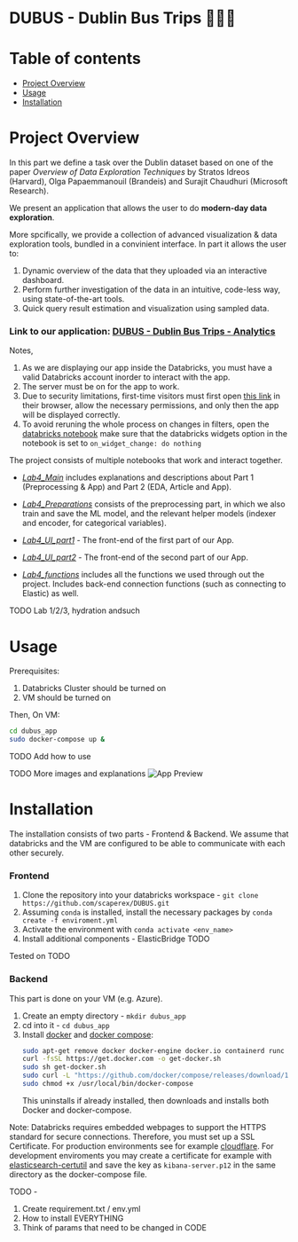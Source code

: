 # DUBUS - Dublin Bus Trips :bus::bus::bus:

Table of contents
=================

<!--ts-->
  * [Project Overview](#project-overview)
  * [Usage](#usage)
  * [Installation](#installation)
  
<!--te-->


Project Overview
================

In this part we define a task over the Dublin dataset based on one of the paper *Overview of Data Exploration Techniques* by Stratos Idreos (Harvard), Olga Papaemmanouil (Brandeis) and Surajit Chaudhuri (Microsoft Research). 

We present an application that allows the user to do **modern-day data exploration**. 

More spcifically, we provide a collection of advanced visualization & data exploration tools, bundled in a convinient interface. 
In part it allows the user to: 
1. Dynamic overview of the data that they uploaded via an interactive dashboard.
2. Perform further investigation of the data in an intuitive, code-less way, using state-of-the-art tools.
3. Quick query result estimation and visualization using sampled data.


### Link to our application: [DUBUS - Dublin Bus Trips - Analytics](https://eastus.azuredatabricks.net/?o=6694791539123117#notebook/2483473424244723/dashboard/1109751670127317/present)

Notes,

1. As we are displaying our app inside the Databricks, you must have a valid Databricks account inorder to interact with the app. 
2. The server must be on for the app to work.
3. Due to security limitations, first-time visitors must first open [this link](https://da2020w-0001.eastus.cloudapp.azure.com:5601) in their browser, allow the necessary permissions, and only then the app will be displayed correctly.
4. To avoid reruning the whole process on changes in filters, open the [databricks notebook](https://eastus.azuredatabricks.net/?o=6694791539123117#notebook/2483473424244723/command/1109751670127311) make sure that the databricks widgets option in the notebook is set to `on_widget_change: do nothing`


The project consists of multiple notebooks that work and interact together.

- *[Lab4_Main](./Lab4_Main.ipynb)*  includes explanations and descriptions about Part 1 (Preprocessing & App) and Part 2 (EDA, Article and App).

- *[Lab4_Preparations](./Lab4_Preparations.ipynb)* consists of the preprocessing part, in which we also train and save the ML model, and the relevant helper models (indexer and encoder, for categorical variables).

- *[Lab4_UI_part1](./Lab4_UI_part1.ipynb)* - The front-end of the first part of our App.

- *[Lab4_UI_part2](./Lab4_UI_part2.ipynb)* - The front-end of the second part of our App.

- *[Lab4_functions](./Lab4_functions.ipynb)* includes all the functions we used through out the project. Includes back-end connection functions (such as connecting to Elastic) as well. 

TODO Lab 1/2/3, hydration andsuch


Usage 
=====
Prerequisites:
1. Databricks Cluster should be turned on
2. VM should be turned on

Then,
On VM:
```bash
cd dubus_app
sudo docker-compose up &
```

TODO Add how to use

TODO More images and explanations
![App Preview](https://drive.google.com/uc?id=14B5RuYNOmYzgGg-8bkhVkZMxHaiNLVV4)


Installation
============

The installation consists of two parts - Frontend & Backend.
We assume that databricks and the VM are configured to be able to communicate with each other securely.

### Frontend
1. Clone the repository into your databricks workspace - `git clone https://github.com/scaperex/DUBUS.git` 
2. Assuming `conda` is installed, install the necessary packages by `conda create -f enviroment.yml`
3. Activate the environment with `conda activate <env_name>`
4. Install additional components - ElasticBridge TODO 

Tested on TODO

### Backend
This part is done on your VM (e.g. Azure).

1. Create an empty directory - `mkdir dubus_app`
2. cd into it - `cd dubus_app`
3. Install [docker](https://www.docker.com/) and [docker compose](https://docs.docker.com/compose/):
   ```bash
   sudo apt-get remove docker docker-engine docker.io containerd runc
   curl -fsSL https://get.docker.com -o get-docker.sh
   sudo sh get-docker.sh
   sudo curl -L "https://github.com/docker/compose/releases/download/1.27.4/docker-compose-$(uname -s)-$(uname -m)" -o /usr/local/bin/docker-compose
   sudo chmod +x /usr/local/bin/docker-compose
   ```
   This uninstalls if already installed, then downloads and installs both Docker and docker-compose.

Note: 
Databricks requires embedded webpages to support the HTTPS standard for secure connections.
Therefore, you must set up a SSL Certificate. For production environments see for example [cloudflare](https://www.cloudflare.com/ssl/).
For development enviroments you may create a certificate for example with [elasticsearch-certutil](https://www.elastic.co/guide/en/elasticsearch/reference/7.10/certutil.html) and save the key as `kibana-server.p12` in the same directory as the docker-compose file.


TODO - 
1. Create requirement.txt / env.yml
2. How to install EVERYTHING
3. Think of params that need to be changed in CODE

